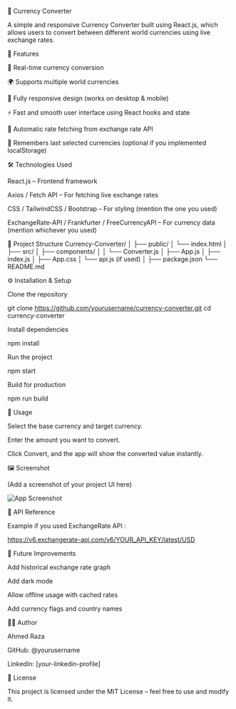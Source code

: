 💱 Currency Converter

A simple and responsive Currency Converter built using React.js, which allows users to convert between different world currencies using live exchange rates.

🚀 Features

🔄 Real-time currency conversion

🌍 Supports multiple world currencies

📱 Fully responsive design (works on desktop & mobile)

⚡ Fast and smooth user interface using React hooks and state

🔢 Automatic rate fetching from exchange rate API

💾 Remembers last selected currencies (optional if you implemented localStorage)

🛠️ Technologies Used

React.js – Frontend framework

Axios / Fetch API – For fetching live exchange rates

CSS / TailwindCSS / Bootstrap – For styling (mention the one you used)

ExchangeRate-API / Frankfurter / FreeCurrencyAPI – For currency data (mention whichever you used)

🧩 Project Structure
Currency-Converter/
│
├── public/
│   └── index.html
│
├── src/
│   ├── components/
│   │   └── Converter.js
│   ├── App.js
│   ├── index.js
│   ├── App.css
│   └── api.js (if used)
│
├── package.json
└── README.md

⚙️ Installation & Setup

Clone the repository

git clone https://github.com/yourusername/currency-converter.git
cd currency-converter


Install dependencies

npm install


Run the project

npm start


Build for production

npm run build

🔧 Usage

Select the base currency and target currency.

Enter the amount you want to convert.

Click Convert, and the app will show the converted value instantly.

🖼️ Screenshot

(Add a screenshot of your project UI here)

![App Screenshot](screenshot.png)

📡 API Reference

Example if you used ExchangeRate API
:

https://v6.exchangerate-api.com/v6/YOUR_API_KEY/latest/USD

🧠 Future Improvements

Add historical exchange rate graph

Add dark mode

Allow offline usage with cached rates

Add currency flags and country names

🧑‍💻 Author

Ahmed Raza

GitHub: @yourusername

LinkedIn: [your-linkedin-profile]

📄 License

This project is licensed under the MIT License – feel free to use and modify it.

